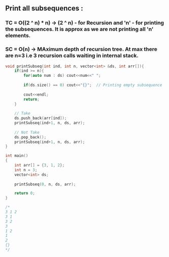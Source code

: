 ## Print all subsequences : 

### TC = O((2 ^ n) * n)  -> (2 ^ n) - for Recursion and 'n' - for printing the subsequences. It is approx as we are not printing all 'n' elements.
### SC = O(n) -> MAximum depth of recursion tree. At max there are n=3 i.e 3 recursion calls waiting in internal stack.

```cpp
void printSubseq(int ind, int n, vector<int> &ds, int arr[]){
    if(ind >= n){
        for(auto num : ds) cout<<num<<" ";
        
        if(ds.size() == 0) cout<<"{}";  // Printing empty subsequence
        
        cout<<endl;
        return;
    }
    
    // Take
    ds.push_back(arr[ind]);
    printSubseq(ind+1, n, ds, arr);
    
    // Not Take
    ds.pop_back();
    printSubseq(ind+1, n, ds, arr);
}

int main()
{
    int arr[] = {3, 1, 2};
    int n = 3;
    vector<int> ds;
    
    printSubseq(0, n, ds, arr);

    return 0;
}

/*
3 1 2 
3 1 
3 2 
3 
1 2 
1 
2 
{}
*/
```
